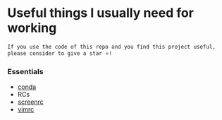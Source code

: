 # Useful things I usually need for working

```bash
If you use the code of this repo and you find this project useful, 
please consider to give a star ⭐!
```

### Essentials
- [conda](https://github.com/guglielmocamporese/useful/blob/main/conda.md)
- RCs
 - [screenrc](https://github.com/guglielmocamporese/useful/blob/main/rc/screenrc)
 - [vimrc](https://github.com/guglielmocamporese/useful/blob/main/rc/vimrc)
